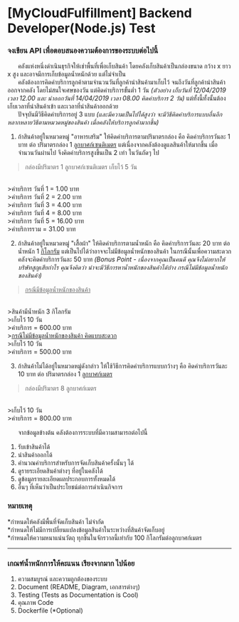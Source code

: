 # [MyCloudFulfillment] Backend Developer(Node.js) Test
### จงเขียน API เพื่อตอบสนองความต้องการของระบบต่อไปนี้
&nbsp;&nbsp;&nbsp;&nbsp;&nbsp;&nbsp;คลังแห่งหนึ่งดำเนินธุรกิจให้เช่าพื้นที่เพื่อเก็บสินค้า โดยคลังเก็บสินค้าเป็นกล่องขนาด กว้าง x ยาว x สูง และอาจมีการเก็บข้อมูลน้ำหนักด้วย แต่ไม่จำเป็น
</br>
&nbsp;&nbsp;&nbsp;&nbsp;&nbsp;&nbsp;คลังต้องการคิดค่าบริการลูกค้าตามจำนวนวันที่ลูกค้านำสินค้ามาเก็บไว้ จนถึงวันที่ลูกค้านำสินค้าออกจากคลัง โดยไม่สนใจเศษของวัน แต่คิดค่าบริการขั้นต่ำ 1 วัน <i>(ตัวอย่าง เก็บวันที่ 12/04/2019 เวลา 12.00 และ นำออกวันที่ 14/04/2019 เวลา 08.00 คิดค่าบริการ 2 วัน)</i> แต่ทั้งนี้ทั้งนั้นต้องเก็บเวลาที่นำสินค้าเข้า และเวลาที่นำสินค้าออกด้วย</br>
&nbsp;&nbsp;&nbsp;&nbsp;&nbsp;&nbsp;ปัจจุบันมีวิธีคิดค่าบริการอยู่ 3 แบบ <i>(และมีความเป็นไปได้สูงว่า จะมีวิธีคิดค่าบริการแบบอื่นอีกหลากหลายวิธีตามหมวดหมู่ของสินค้า เมื่อคลังให้บริการลูกค้ามากขึ้น)</i>
</br>
1. ถ้าสินค้าอยู่ในหมวดหมู่ "อาหารเสริม" ให้คิดค่าบริการตามปริมาตรกล่อง คือ คิดค่าบริการวันละ 1 บาท ต่อ ปริมาตรกล่อง 1 <u>ลูกบาศก์เซนติเมตร</u> แต่เนื่องจากคลังต้องดูแลสินค้าให้มากขึ้น เมื่อจำนวนวันผ่านไป จึงคิดค่าบริการสูงขึ้นเป็น 2 เท่า ในวันถัดๆ ไป
>กล่องมีปริมาตร 1 ลูกบาศก์เซนติเมตร
>เก็บไว้ 5 วัน
</br>
>ค่าบริการ วันที่ 1 = 1.00 บาท
</br>
>ค่าบริการ วันที่ 2 = 2.00 บาท
</br>
>ค่าบริการ วันที่ 3 = 4.00 บาท
</br>
>ค่าบริการ วันที่ 4 = 8.00 บาท
</br>
>ค่าบริการ วันที่ 5 = 16.00 บาท
</br>
>ค่าบริการรวม = 31.00 บาท

2. ถ้าสินค้าอยู่ในหมวดหมู่ "เสื้อผ้า" ให้คิดค่าบริการตามน้ำหนัก คือ คิดค่าบริการวันละ 20 บาท ต่อ น้ำหนัก 1 <u>กิโลกรัม</u> แต่เป็นไปได้ว่าอาจจะไม่มีข้อมูลน้ำหนักของสินค้า ในกรณีนั้นเพื่อความสะดวก คลังจะคิดค่าบริการวันละ 50 บาท <i>(Bonus Point - เนื่องจากคุณเป็นคนดี คุณจึงไม่อยากให้บริษัทสูญเสียกำไร คุณจึงคิดว่า น่าจะมีวิธีการหาน้ำหนักของสินค้าได้บ้าง กรณีไม่มีข้อมูลน้ำหนักของสินค้า)</i>
><u>กรณีมีข้อมูลน้ำหนักของสินค้า</u>
</br>
>สินค้ามีน้ำหนัก 3 กิโลกรัม
</br>
>เก็บไว้ 10 วัน
</br>
>ค่าบริการ = 600.00 บาท
</br>
><u>กรณีไม่มีข้อมูลน้ำหนักของสินค้า คิดแบบสะดวก</u>
</br>
>เก็บไว้ 10 วัน
</br>
>ค่าบริการ = 500.00 บาท

3. ถ้าสินค้าไม่ได้อยู่ในหมวดหมู่ดังกล่าว ให้ใช้วิธีการคิดค่าบริการแบบกว้างๆ คือ คิดค่าบริการวันละ 10 บาท ต่อ ปริมาตรกล่อง 1 <u>ลูกบาศก์เมตร</u>
>กล่องมีปริมาตร 8 ลูกบาศก์เมตร
</br>
>เก็บไว้ 10 วัน
</br>
>ค่าบริการ = 800.00 บาท

&nbsp;&nbsp;&nbsp;&nbsp;&nbsp;&nbsp;จากข้อมูลข้างต้น คลังต้องการระบบที่มีความสามารถต่อไปนี้
</br>
1. รับเข้าสินค้าได้
2. นำสินค้าออกได้
3. คำนวณค่าบริการสำหรับการจัดเก็บสินค้าครั้งนั้นๆ ได้
4. ดูรายระเอียดสินค้าต่างๆ ที่อยู่ในคลังได้
5. ดูข้อมูลรายละเอียดผลประกอบการทั้งหมดได้
6. อื่นๆ ที่เห็นว่าเป็นประโยชน์ต่อการดำเนินกิจการ

### หมายเหตุ
*กำหนดให้คลังมีพื้นที่จัดเก็บสินค้า ไม่จำกัด
</br>
*กำหนดให้ไม่มีการเปลี่ยนแปลงข้อมูลสินค้าในระหว่างที่สินค้าจัดเก็บอยู่
</br>
*กำหนดให้ความหนาแน่นวัตถุ ทุกชิ้นในจักรวาลนี้เท่ากับ 100 กิโลกรัมต่อลูกบาศก์เมตร

---
### เกณฑ์น้ำหนักการให้คะแนน เรียงจากมาก ไปน้อย
1. ความสมบูรณ์ และความถูกต้องของระบบ
2. Document (README, Diagram, เอกสารต่างๆ)
3. Testing (Tests as Documentation is Cool)
4. คุณภาพ Code
5. Dockerfile (*Optional)